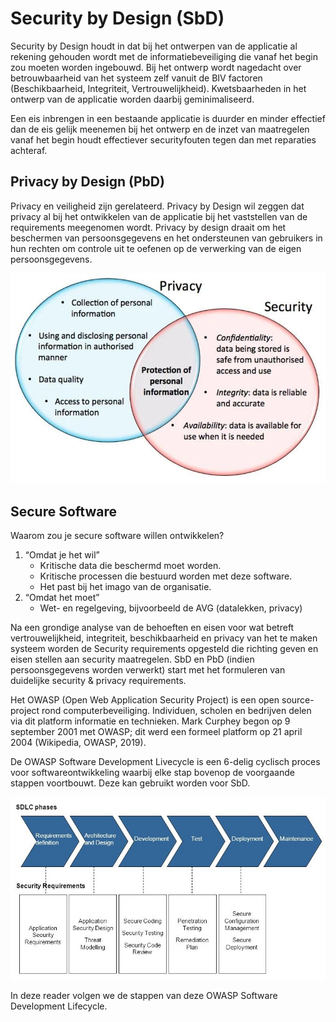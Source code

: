 # Security by Design \(SbD\)

Security by Design houdt in dat bij het ontwerpen van de applicatie al rekening gehouden wordt met de informatiebeveiliging die vanaf het begin zou moeten worden ingebouwd. Bij het ontwerp wordt nagedacht over betrouwbaarheid van het systeem zelf vanuit de BIV factoren \(Beschikbaarheid, Integriteit, Vertrouwelijkheid\). Kwetsbaarheden in het ontwerp van de applicatie worden daarbij geminimaliseerd.

Een eis inbrengen in een bestaande applicatie is duurder en minder effectief dan de eis gelijk meenemen bij het ontwerp en de inzet van maatregelen vanaf het begin houdt effectiever securityfouten tegen dan met reparaties achteraf. 

## Privacy by Design \(PbD\)

Privacy en veiligheid zijn gerelateerd. Privacy by Design wil zeggen dat privacy al bij het ontwikkelen van de applicatie bij het vaststellen van de requirements meegenomen wordt. Privacy by design draait om het beschermen van persoonsgegevens en het ondersteunen van gebruikers in hun rechten om controle uit te oefenen op de verwerking van de eigen persoonsgegevens.

![\(Information Security vs Privacy, are the Lines Blurring?, 2019\)](../.gitbook/assets/e_l8s-yweae7uwm.jpg)

## Secure Software

Waarom zou je secure software willen ontwikkelen?

1. “Omdat je het wil”
   * Kritische data die beschermd moet worden. 
   * Kritische processen die bestuurd worden met deze software. 
   * Het past bij het imago van de organisatie.
2. “Omdat het moet”
   * Wet- en regelgeving, bijvoorbeeld de AVG \(datalekken, privacy\)

Na een grondige analyse van de behoeften en eisen voor wat betreft vertrouwelijkheid, integriteit, beschikbaarheid en privacy van het te maken systeem worden de Security requirements opgesteld die richting geven en eisen stellen aan security maatregelen. SbD en PbD \(indien persoonsgegevens worden verwerkt\) start met het formuleren van duidelijke security & privacy requirements. 

Het OWASP \(Open Web Application Security Project\) is een open source-project rond computerbeveiliging. Individuen, scholen en bedrijven delen via dit platform informatie en technieken. Mark Curphey begon op 9 september 2001 met OWASP; dit werd een formeel platform op 21 april 2004 \(Wikipedia, OWASP, 2019\).

De OWASP Software Development Livecycle is een 6-delig cyclisch proces voor softwareontwikkeling waarbij elke stap bovenop de voorgaande stappen voortbouwt. Deze kan gebruikt worden voor SbD.

![ Software Development lifecycle \(Copyright &#xA9; The OWASP Foundation\)](../.gitbook/assets/slide_5.jpg)

In deze reader volgen we de stappen van deze OWASP Software Development Lifecycle. 










